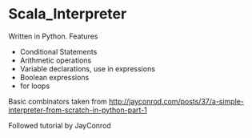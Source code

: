 # Scala_Interpreter

Written in Python. Features
- Conditional Statements
- Arithmetic operations
- Variable declarations, use in expressions
- Boolean expressions
- for loops

Basic combinators taken from http://jayconrod.com/posts/37/a-simple-interpreter-from-scratch-in-python-part-1

Followed tutorial by JayConrod
